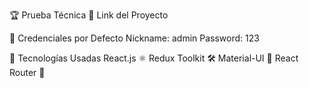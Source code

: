 🏆 Prueba Técnica
📌 Link del Proyecto

🔑 Credenciales por Defecto
Nickname: admin
Password: 123

🚀 Tecnologías Usadas
React.js ⚛️
Redux Toolkit 🛠️
Material-UI 🎨
React Router 🚏
